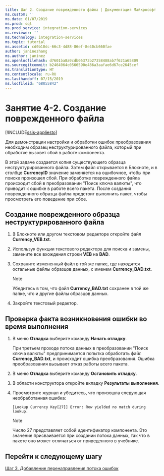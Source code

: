 ```yaml
---
title: Шаг 2. Создание поврежденного файла | Документация Майкрософт
ms.custom: ''
ms.date: 01/07/2019
ms.prod: sql
ms.prod_service: integration-services
ms.reviewer: ''
ms.technology: integration-services
ms.topic: tutorial
ms.assetid: cd0b18dc-66c3-4d88-86ef-8e40cb660fae
author: janinezhang
ms.author: janinez
ms.openlocfilehash: d7601ba8a9cdb05372b27358488ab7f621a65809
ms.sourcegitcommit: b2464064c0566590e486a3aafae6d67ce2645cef
ms.translationtype: HT
ms.contentlocale: ru-RU
ms.lasthandoff: 07/15/2019
ms.locfileid: "68055842"
---
```

# <a name="lesson-4-2-create-a-corrupted-file"></a>Занятие 4-2. Создание поврежденного файла

[!INCLUDE[ssis-appliesto](../includes/ssis-appliesto-ssvrpluslinux-asdb-asdw-xxx.md)]



Для демонстрации настройки и обработки ошибок преобразования необходим образец неструктурированного файла, который при обработке вызовет сбой в работе компонента.  
  
В этой задаче создается копия существующего образца неструктурированного файла. Затем файл открывается в Блокноте, и в столбце **CurrencyID** значение заменяется на ошибочное, чтобы при поиске произошел сбой. При обработке поврежденного файла происходит сбой в преобразовании "Поиск ключа валюты", что приводит к ошибке в работе всего пакета. После создания поврежденного образца файла предстоит выполнить пакет, чтобы просмотреть его поведение при сбое.  
  
## <a name="create-a-corrupted-sample-flat-file"></a>Создание поврежденного образца неструктурированного файла  
  
1.  В Блокноте или другом текстовом редакторе откройте файл **Currency_VEB.txt**.  
  
2.  Используя функции текстового редактора для поиска и замены, замените все вхождения строки **VEB** на **BAD**.  
  
3.  Сохраните измененный файл в той же папке, где находятся остальные файлы образцов данных, с именем **Currency_BAD.txt**.  
  
    > [!NOTE]  
    > Убедитесь в том, что файл **Currency_BAD.txt** сохранен в той же папке, что и другие файлы образцов данных.  
  
4.  Закройте текстовый редактор.  
  
## <a name="verify-that-an-error-occurs-during-run-time"></a>Проверка факта возникновения ошибки во время выполнения  
  
1.  В меню **Отладка** выберите команду **Начать отладку**.  
  
    При третьем проходе потока данных в преобразовании "Поиск ключа валюты" предпринимается попытка обработать файл **Currency_BAD.txt**, и происходит ошибка преобразования. Ошибка преобразования вызывает отказ работы всего пакета.  
  
2.  В меню **Отладка** выберите команду **Остановить отладку**.  
  
3.  В области конструктора откройте вкладку **Результаты выполнения**.  
  
4.  Просмотрите журнал и убедитесь, что произошла следующая необработанная ошибка:  
  
    ```
    [Lookup Currency Key[27]] Error: Row yielded no match during lookup.
    ```
  
    > [!NOTE]  
    > Число 27 представляет собой идентификатор компонента. Это значение присваивается при создании потока данных, так что в пакете оно может отличаться от приведенного в учебнике.  
  
## <a name="go-to-next-task"></a>Перейти к следующему шагу  
[Шаг 3. Добавление перенаправления потока ошибок](../integration-services/lesson-4-3-adding-error-flow-redirection.md)  
  
  
  
